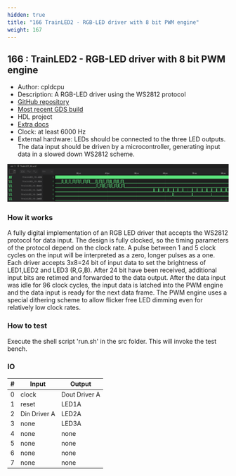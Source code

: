 ```yaml
---
hidden: true
title: "166 TrainLED2 - RGB-LED driver with 8 bit PWM engine"
weight: 167
---
```


## 166 : TrainLED2 - RGB-LED driver with 8 bit PWM engine

* Author: cpldcpu
* Description: A RGB-LED driver using the WS2812 protocol
* [GitHub repository](https://github.com/cpldcpu/tt02-TrainLED)
* [Most recent GDS build](https://github.com/cpldcpu/tt02-TrainLED/actions/runs/3559282332)
* HDL project
* [Extra docs](https://github.com/cpldcpu/tt02-TrainLED)
* Clock: at least 6000 Hz
* External hardware: LEDs should be connected to the three LED outputs. The data input should be driven by a microcontroller, generating input data in a slowed down WS2812 scheme.

![picture](images/tb_screenshot.png)

### How it works

A fully digital implementation of an RGB LED driver that accepts the WS2812 protocol for data input. The design is fully clocked, so the timing parameters of the protocol depend on the clock rate. A pulse between 1 and 5 clock cycles on the input will be interpreted as a zero, longer pulses as a one. Each driver accepts 3x8=24 bit of input data to set the brightness of LED1,LED2 and LED3 (R,G,B). After 24 bit have been received, additional input bits are retimed and forwarded to the data output.
After the data input was idle for 96 clock cycles, the input data is latched into the PWM engine and the data input is ready for the next data frame.
The PWM engine uses a special dithering scheme to allow flicker free LED dimming even for relatively low clock rates. 

### How to test

Execute the shell script 'run.sh' in the src folder. This will invoke the test bench.

### IO

| # | Input        | Output       |
|---|--------------|--------------|
| 0 | clock  | Dout Driver A |
| 1 | reset  | LED1A |
| 2 | Din Driver A  | LED2A |
| 3 | none  | LED3A |
| 4 | none  | none |
| 5 | none  | none |
| 6 | none  | none |
| 7 | none  | none |
